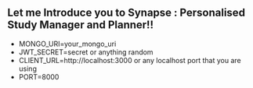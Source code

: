## Let me Introduce you to Synapse : Personalised Study Manager and Planner!!


* MONGO_URI=your_mongo_uri
* JWT_SECRET=secret or anything random
* CLIENT_URL=http://localhost:3000 or any localhost port that you are using
* PORT=8000
